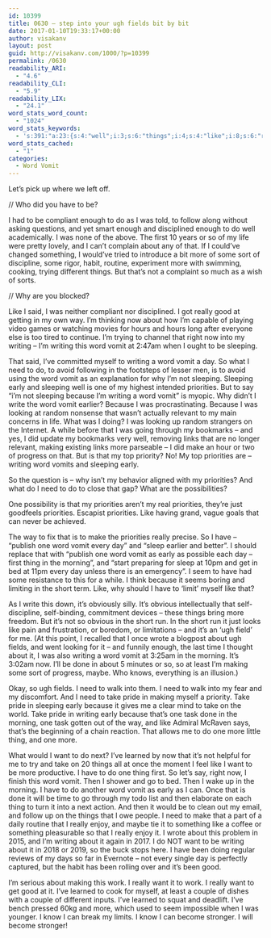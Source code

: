 ```yaml
---
id: 10399
title: 0630 – step into your ugh fields bit by bit
date: 2017-01-10T19:33:17+00:00
author: visakanv
layout: post
guid: http://visakanv.com/1000/?p=10399
permalink: /0630
readability_ARI:
  - "4.6"
readability_CLI:
  - "5.9"
readability_LIX:
  - "24.1"
word_stats_word_count:
  - "1024"
word_stats_keywords:
  - 's:391:"a:23:{s:4:"well";i:3;s:6:"things";i:4;s:4:"like";i:8;s:6:"really";i:6;s:4:"good";i:3;s:7:"writing";i:9;s:4:"word";i:11;s:5:"vomit";i:10;s:8:"sleeping";i:7;s:4:"need";i:6;s:5:"early";i:6;s:10:"priorities";i:8;s:7:"because";i:6;s:7:"looking";i:3;s:6:"making";i:4;s:4:"make";i:3;s:5:"thing";i:4;s:7:"morning";i:4;s:5:"short";i:3;s:4:"take";i:5;s:5:"pride";i:3;s:4:"want";i:5;s:7:"learned";i:3;}";'
word_stats_cached:
  - "1"
categories:
  - Word Vomit
---
```

Let&#8217;s pick up where we left off.

// Who did you have to be?

I had to be compliant enough to do as I was told, to follow along without asking questions, and yet smart enough and disciplined enough to do well academically. I was none of the above. The first 10 years or so of my life were pretty lovely, and I can&#8217;t complain about any of that. If I could&#8217;ve changed something, I would&#8217;ve tried to introduce a bit more of some sort of discipline, some rigor, habit, routine, experiment more with swimming, cooking, trying different things. But that&#8217;s not a complaint so much as a wish of sorts.

// Why are you blocked?

Like I said, I was neither compliant nor disciplined. I got really good at getting in my own way. I&#8217;m thinking now about how I&#8217;m capable of playing video games or watching movies for hours and hours long after everyone else is too tired to continue. I&#8217;m trying to channel that right now into my writing – I&#8217;m writing this word vomit at 2:47am when I ought to be sleeping.

That said, I&#8217;ve committed myself to writing a word vomit a day. So what I need to do, to avoid following in the footsteps of lesser men, is to avoid using the word vomit as an explanation for why I&#8217;m not sleeping. Sleeping early and sleeping well is one of my highest intended priorities. But to say &#8220;i&#8217;m not sleeping because I&#8217;m writing a word vomit&#8221; is myopic. Why didn&#8217;t I write the word vomit earlier? Because I was procrastinating. Because I was looking at random nonsense that wasn&#8217;t actually relevant to my main concerns in life. What was I doing? I was looking up random strangers on the Internet. A while before that I was going through my bookmarks – and yes, I did update my bookmarks very well, removing links that are no longer relevant, making existing links more parseable – I did make an hour or two of progress on that. But is that my top priority? No! My top priorities are – writing word vomits and sleeping early.

So the question is – why isn&#8217;t my behavior aligned with my priorities? And what do I need to do to close that gap? What are the possibilities?

One possibility is that my priorities aren&#8217;t my real priorities, they&#8217;re just goodfeels priorities. Escapist priorities. Like having grand, vague goals that can never be achieved.

The way to fix that is to make the priorities really precise. So I have – &#8220;publish one word vomit every day&#8221; and &#8220;sleep earlier and better&#8221;. I should replace that with &#8220;publish one word vomit as early as possible each day – first thing in the morning&#8221;, and &#8220;start preparing for sleep at 10pm and get in bed at 11pm every day unless there is an emergency&#8221;. I seem to have had some resistance to this for a while. I think because it seems boring and limiting in the short term. Like, why should I have to &#8216;limit&#8217; myself like that?

As I write this down, it&#8217;s obviously silly. It&#8217;s obvious intellectually that self-discipline, self-binding, commitment devices – these things bring more freedom. But it&#8217;s not so obvious in the short run. In the short run it just looks like pain and frustration, or boredom, or limitations – and it&#8217;s an &#8216;ugh field&#8217; for me. (At this point, I recalled that I once wrote a blogpost about ugh fields, and went looking for it – and funnily enough, the last time I thought about it, I was also writing a word vomit at 3:25am in the morning. It&#8217;s 3:02am now. I&#8217;ll be done in about 5 minutes or so, so at least I&#8217;m making some sort of progress, maybe. Who knows, everything is an illusion.)

Okay, so ugh fields. I need to walk into them. I need to walk into my fear and my discomfort. And I need to take pride in making myself a priority. Take pride in sleeping early because it gives me a clear mind to take on the world. Take pride in writing early because that&#8217;s one task done in the morning, one task gotten out of the way, and like Admiral McRaven says, that&#8217;s the beginning of a chain reaction. That allows me to do one more little thing, and one more.

What would I want to do next? I&#8217;ve learned by now that it&#8217;s not helpful for me to try and take on 20 things all at once the moment I feel like I want to be more productive. I have to do one thing first. So let&#8217;s say, right now, I finish this word vomit. Then I shower and go to bed. Then I wake up in the morning. I have to do another word vomit as early as I can. Once that is done it will be time to go through my todo list and then elaborate on each thing to turn it into a next action. And then it would be to clean out my email, and follow up on the things that I owe people. I need to make that a part of a daily routine that I really enjoy, and maybe tie it to something like a coffee or something pleasurable so that I really enjoy it. I wrote about this problem in 2015, and I&#8217;m writing about it again in 2017. I do NOT want to be writing about it in 2018 or 2019, so the buck stops here. I have been doing regular reviews of my days so far in Evernote – not every single day is perfectly captured, but the habit has been rolling over and it&#8217;s been good.

I&#8217;m serious about making this work. I really want it to work. I really want to get good at it. I&#8217;ve learned to cook for myself, at least a couple of dishes with a couple of different inputs. I&#8217;ve learned to squat and deadlift. I&#8217;ve bench pressed 60kg and more, which used to seem impossible when I was younger. I know I can break my limits. I know I can become stronger. I will become stronger!